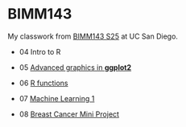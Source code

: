 # BIMM143
My classwork from [BIMM143 S25](https://bioboot.github.io/bimm143_S25/) at UC San Diego.

- 04 Intro to R

- 05 [Advanced graphics in **ggplot2**]()

- 06 [R functions]()

- 07 [Machine Learning 1]()

- 08 [Breast Cancer Mini Project]()
